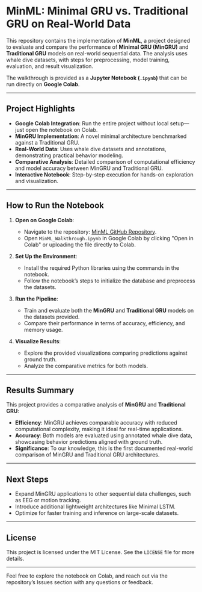 # MinML: Minimal GRU vs. Traditional GRU on Real-World Data

This repository contains the implementation of **MinML**, a project designed to evaluate and compare the performance of **Minimal GRU (MinGRU)** and **Traditional GRU** models on real-world sequential data. The analysis uses whale dive datasets, with steps for preprocessing, model training, evaluation, and result visualization.

The walkthrough is provided as a **Jupyter Notebook (`.ipynb`)** that can be run directly on **Google Colab**.

---

## Project Highlights

- **Google Colab Integration**: Run the entire project without local setup—just open the notebook on Colab.
- **MinGRU Implementation**: A novel minimal architecture benchmarked against a Traditional GRU.
- **Real-World Data**: Uses whale dive datasets and annotations, demonstrating practical behavior modeling.
- **Comparative Analysis**: Detailed comparison of computational efficiency and model accuracy between MinGRU and Traditional GRU.
- **Interactive Notebook**: Step-by-step execution for hands-on exploration and visualization.

---

## How to Run the Notebook

1. **Open on Google Colab**:
   - Navigate to the repository: [MinML GitHub Repository](https://github.com/GilRaitses/minML/).
   - Open `MinML_Walkthrough.ipynb` in Google Colab by clicking "Open in Colab" or uploading the file directly to Colab.

2. **Set Up the Environment**:
   - Install the required Python libraries using the commands in the notebook.
   - Follow the notebook’s steps to initialize the database and preprocess the datasets.

3. **Run the Pipeline**:
   - Train and evaluate both the **MinGRU** and **Traditional GRU** models on the datasets provided.
   - Compare their performance in terms of accuracy, efficiency, and memory usage.

4. **Visualize Results**:
   - Explore the provided visualizations comparing predictions against ground truth.
   - Analyze the comparative metrics for both models.

---

## Results Summary

This project provides a comparative analysis of **MinGRU** and **Traditional GRU**:

- **Efficiency**: MinGRU achieves comparable accuracy with reduced computational complexity, making it ideal for real-time applications.
- **Accuracy**: Both models are evaluated using annotated whale dive data, showcasing behavior predictions aligned with ground truth.
- **Significance**: To our knowledge, this is the first documented real-world comparison of MinGRU and Traditional GRU architectures.

---

## Next Steps

- Expand MinGRU applications to other sequential data challenges, such as EEG or motion tracking.
- Introduce additional lightweight architectures like Minimal LSTM.
- Optimize for faster training and inference on large-scale datasets.

---

## License

This project is licensed under the MIT License. See the `LICENSE` file for more details.

---

Feel free to explore the notebook on Colab, and reach out via the repository’s Issues section with any questions or feedback.
